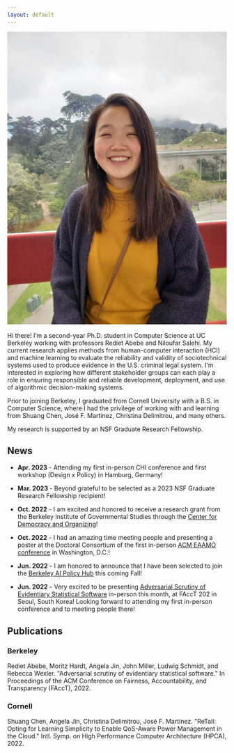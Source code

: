 ```yaml
---
layout: default
---
```


<img class="profile-picture" src="angela-profile.jpg">

Hi there! I’m a second-year Ph.D. student in Computer Science at UC Berkeley working with professors Rediet Abebe and Niloufar Salehi. 
  My current research applies methods from human-computer interaction (HCI) and machine learning to evaluate
  the reliability and validity of sociotechnical systems used to produce evidence in the U.S. criminal legal system. 
  I'm interested in exploring how different stakeholder groups can each play a role in ensuring responsible and reliable development, deployment, and use of algorithmic decision-making systems.

Prior to joining Berkeley, I graduated from Cornell University with a B.S. in Computer Science, where I had the privilege of working with and learning from Shuang Chen, José F. Martínez, Christina Delimitrou, and many others.

My research is supported by an NSF Graduate Research Fellowship. 

## News
* **Apr. 2023** - Attending my first in-person CHI conference and first workshop (Design x Policy) in Hamburg, Germany! 

* **Mar. 2023** - Beyond grateful to be selected as a 2023 NSF Graduate Research Fellowship recipient!

* **Oct. 2022** - I am excited and honored to receive a research grant from the Berkeley Institute of Governmental Studies through the [Center for Democracy and Organizing](https://igs.berkeley.edu/research/research-centers-and-programs)!

* **Oct. 2022** - I had an amazing time meeting people and presenting a poster at the Doctoral Consortium of the first in-person [ACM EAAMO conference](https://eaamo.org) in Washington, D.C.!

* **Jun. 2022** - I am honored to announce that I have been selected to join the [Berkeley AI Policy Hub](https://cltc.berkeley.edu/aipolicyhub/) this coming Fall!

* **Jun. 2022** - Very excited to be presenting [Adversarial Scrutiny of Evidentiary Statistical Software](https://arxiv.org/abs/2206.09305) in-person this month, at FAccT 202 in Seoul, South Korea! Looking forward to attending my first in-person conference and to meeting people there!

## Publications

### Berkeley
Rediet Abebe, Moritz Hardt, Angela Jin, John Miller, Ludwig Schmidt, and Rebecca Wexler. "Adversarial scrutiny of evidentiary statistical software." In Proceedings of the ACM Conference on Fairness, Accountability, and Transparency (FAccT), 2022.

### Cornell
Shuang Chen, Angela Jin, Christina Delimitrou, José F. Martínez. "ReTail: Opting for Learning Simplicity to Enable QoS-Aware Power Management in the Cloud."
Intl. Symp. on High Performance Computer Architecture (HPCA), 2022.

